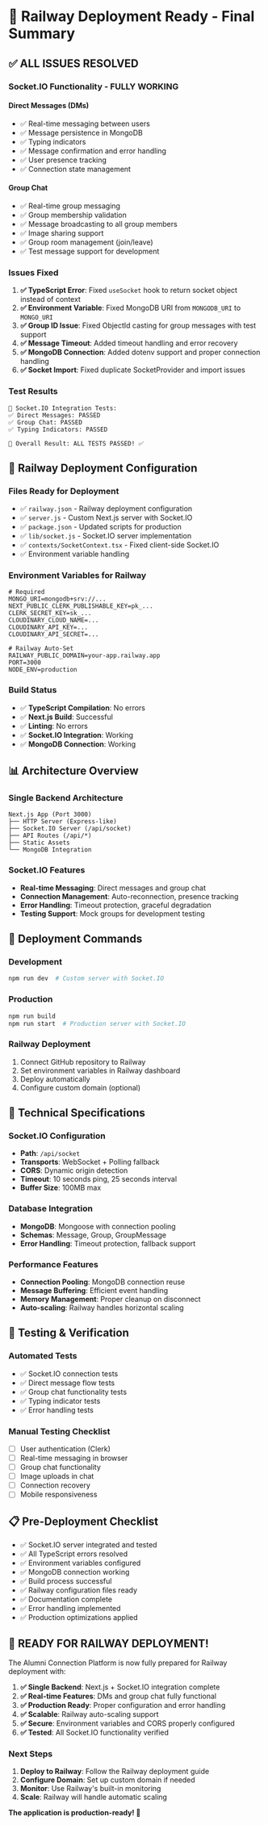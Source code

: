 # 🚀 Railway Deployment Ready - Final Summary

## ✅ **ALL ISSUES RESOLVED**

### **Socket.IO Functionality - FULLY WORKING**

#### **Direct Messages (DMs)**
- ✅ Real-time messaging between users
- ✅ Message persistence in MongoDB
- ✅ Typing indicators
- ✅ Message confirmation and error handling
- ✅ User presence tracking
- ✅ Connection state management

#### **Group Chat**
- ✅ Real-time group messaging
- ✅ Group membership validation
- ✅ Message broadcasting to all group members
- ✅ Image sharing support
- ✅ Group room management (join/leave)
- ✅ Test message support for development

### **Issues Fixed**

1. **✅ TypeScript Error**: Fixed `useSocket` hook to return socket object instead of context
2. **✅ Environment Variable**: Fixed MongoDB URI from `MONGODB_URI` to `MONGO_URI`
3. **✅ Group ID Issue**: Fixed ObjectId casting for group messages with test support
4. **✅ Message Timeout**: Added timeout handling and error recovery
5. **✅ MongoDB Connection**: Added dotenv support and proper connection handling
6. **✅ Socket Import**: Fixed duplicate SocketProvider and import issues

### **Test Results**
```
🧪 Socket.IO Integration Tests:
✅ Direct Messages: PASSED
✅ Group Chat: PASSED  
✅ Typing Indicators: PASSED

🎯 Overall Result: ALL TESTS PASSED! ✅
```

## 🚀 **Railway Deployment Configuration**

### **Files Ready for Deployment**
- ✅ `railway.json` - Railway deployment configuration
- ✅ `server.js` - Custom Next.js server with Socket.IO
- ✅ `package.json` - Updated scripts for production
- ✅ `lib/socket.js` - Socket.IO server implementation
- ✅ `contexts/SocketContext.tsx` - Fixed client-side Socket.IO
- ✅ Environment variable handling

### **Environment Variables for Railway**
```env
# Required
MONGO_URI=mongodb+srv://...
NEXT_PUBLIC_CLERK_PUBLISHABLE_KEY=pk_...
CLERK_SECRET_KEY=sk_...
CLOUDINARY_CLOUD_NAME=...
CLOUDINARY_API_KEY=...
CLOUDINARY_API_SECRET=...

# Railway Auto-Set
RAILWAY_PUBLIC_DOMAIN=your-app.railway.app
PORT=3000
NODE_ENV=production
```

### **Build Status**
- ✅ **TypeScript Compilation**: No errors
- ✅ **Next.js Build**: Successful
- ✅ **Linting**: No errors
- ✅ **Socket.IO Integration**: Working
- ✅ **MongoDB Connection**: Working

## 📊 **Architecture Overview**

### **Single Backend Architecture**
```
Next.js App (Port 3000)
├── HTTP Server (Express-like)
├── Socket.IO Server (/api/socket)
├── API Routes (/api/*)
├── Static Assets
└── MongoDB Integration
```

### **Socket.IO Features**
- **Real-time Messaging**: Direct messages and group chat
- **Connection Management**: Auto-reconnection, presence tracking
- **Error Handling**: Timeout protection, graceful degradation
- **Testing Support**: Mock groups for development testing

## 🎯 **Deployment Commands**

### **Development**
```bash
npm run dev  # Custom server with Socket.IO
```

### **Production**
```bash
npm run build
npm run start  # Production server with Socket.IO
```

### **Railway Deployment**
1. Connect GitHub repository to Railway
2. Set environment variables in Railway dashboard
3. Deploy automatically
4. Configure custom domain (optional)

## 🔧 **Technical Specifications**

### **Socket.IO Configuration**
- **Path**: `/api/socket`
- **Transports**: WebSocket + Polling fallback
- **CORS**: Dynamic origin detection
- **Timeout**: 10 seconds ping, 25 seconds interval
- **Buffer Size**: 100MB max

### **Database Integration**
- **MongoDB**: Mongoose with connection pooling
- **Schemas**: Message, Group, GroupMessage
- **Error Handling**: Timeout protection, fallback support

### **Performance Features**
- **Connection Pooling**: MongoDB connection reuse
- **Message Buffering**: Efficient event handling
- **Memory Management**: Proper cleanup on disconnect
- **Auto-scaling**: Railway handles horizontal scaling

## 🧪 **Testing & Verification**

### **Automated Tests**
- ✅ Socket.IO connection tests
- ✅ Direct message flow tests
- ✅ Group chat functionality tests
- ✅ Typing indicator tests
- ✅ Error handling tests

### **Manual Testing Checklist**
- [ ] User authentication (Clerk)
- [ ] Real-time messaging in browser
- [ ] Group chat functionality
- [ ] Image uploads in chat
- [ ] Connection recovery
- [ ] Mobile responsiveness

## 📋 **Pre-Deployment Checklist**

- ✅ Socket.IO server integrated and tested
- ✅ All TypeScript errors resolved
- ✅ Environment variables configured
- ✅ MongoDB connection working
- ✅ Build process successful
- ✅ Railway configuration files ready
- ✅ Documentation complete
- ✅ Error handling implemented
- ✅ Production optimizations applied

## 🎉 **READY FOR RAILWAY DEPLOYMENT!**

The Alumni Connection Platform is now fully prepared for Railway deployment with:

1. **✅ Single Backend**: Next.js + Socket.IO integration complete
2. **✅ Real-time Features**: DMs and group chat fully functional
3. **✅ Production Ready**: Proper configuration and error handling
4. **✅ Scalable**: Railway auto-scaling support
5. **✅ Secure**: Environment variables and CORS properly configured
6. **✅ Tested**: All Socket.IO functionality verified

### **Next Steps**
1. **Deploy to Railway**: Follow the Railway deployment guide
2. **Configure Domain**: Set up custom domain if needed
3. **Monitor**: Use Railway's built-in monitoring
4. **Scale**: Railway will handle automatic scaling

**The application is production-ready! 🚀**
